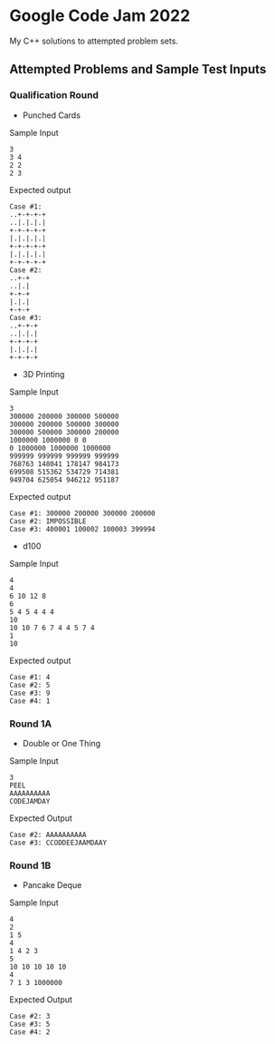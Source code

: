 # Google Code Jam 2022 
My C++ solutions to attempted problem sets.

## Attempted Problems and Sample Test Inputs

### Qualification Round
- Punched Cards

Sample Input
```
3
3 4
2 2
2 3
```
Expected output
```
Case #1:
..+-+-+-+
..|.|.|.|
+-+-+-+-+
|.|.|.|.|
+-+-+-+-+
|.|.|.|.|
+-+-+-+-+
Case #2:
..+-+
..|.|
+-+-+
|.|.|
+-+-+
Case #3:
..+-+-+
..|.|.|
+-+-+-+
|.|.|.|
+-+-+-+

```

- 3D Printing

Sample Input
```
3
300000 200000 300000 500000
300000 200000 500000 300000
300000 500000 300000 200000
1000000 1000000 0 0
0 1000000 1000000 1000000
999999 999999 999999 999999
768763 148041 178147 984173
699508 515362 534729 714381
949704 625054 946212 951187
```
Expected output
```
Case #1: 300000 200000 300000 200000
Case #2: IMPOSSIBLE
Case #3: 400001 100002 100003 399994
```

- d100

Sample Input
```
4
4
6 10 12 8
6
5 4 5 4 4 4
10
10 10 7 6 7 4 4 5 7 4
1
10
```
Expected output
```
Case #1: 4
Case #2: 5
Case #3: 9
Case #4: 1
```

### Round 1A
- Double or One Thing

Sample Input
```
3
PEEL
AAAAAAAAAA
CODEJAMDAY
```
Expected Output
```Case #1: PEEEEL
Case #2: AAAAAAAAAA
Case #3: CCODDEEJAAMDAAY
```

### Round 1B
- Pancake Deque

Sample Input
```
4
2
1 5
4
1 4 2 3
5
10 10 10 10 10
4
7 1 3 1000000
```
Expected Output
```Case #1: 2
Case #2: 3
Case #3: 5
Case #4: 2
```